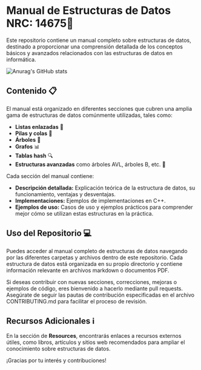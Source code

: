 # Manual de Estructuras de Datos NRC: 14675📘

Este repositorio contiene un manual completo sobre estructuras de datos, destinado a proporcionar una comprensión detallada de los conceptos básicos y avanzados relacionados con las estructuras de datos en informática.

![Anurag's GitHub stats](https://github-readme-stats.vercel.app/api?username=EspinAndres01&theme=dark&show_icons=true)

## Contenido 📋

El manual está organizado en diferentes secciones que cubren una amplia gama de estructuras de datos comúnmente utilizadas, tales como:

- **Listas enlazadas** 📝
- **Pilas y colas** 🔄
- **Árboles** 🌳
- **Grafos** 📊
- **Tablas hash** 🔍    
- **Estructuras avanzadas** como árboles AVL, árboles B, etc. 🚀

Cada sección del manual contiene:

- **Descripción detallada:** Explicación teórica de la estructura de datos, su funcionamiento, ventajas y desventajas.
- **Implementaciones:** Ejemplos de implementaciones en C++.
- **Ejemplos de uso:** Casos de uso y ejemplos prácticos para comprender mejor cómo se utilizan estas estructuras en la práctica.

## Uso del Repositorio 💻

Puedes acceder al manual completo de estructuras de datos navegando por las diferentes carpetas y archivos dentro de este repositorio. Cada estructura de datos está organizada en su propio directorio y contiene información relevante en archivos markdown o documentos PDF.

Si deseas contribuir con nuevas secciones, correcciones, mejoras o ejemplos de código, eres bienvenido a hacerlo mediante pull requests. Asegúrate de seguir las pautas de contribución especificadas en el archivo CONTRIBUTING.md para facilitar el proceso de revisión.

## Recursos Adicionales ℹ️

En la sección de **Resources**, encontrarás enlaces a recursos externos útiles, como libros, artículos y sitios web recomendados para ampliar el conocimiento sobre estructuras de datos.


¡Gracias por tu interés y contribuciones!


